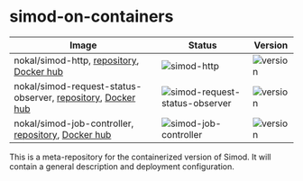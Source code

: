 # simod-on-containers

| Image                                                                                                                                                                                                            | Status                                                                                                                                                | Version                                                                                                   |
|------------------------------------------------------------------------------------------------------------------------------------------------------------------------------------------------------------------|-------------------------------------------------------------------------------------------------------------------------------------------------------|-----------------------------------------------------------------------------------------------------------|
| nokal/simod-http, [repository](https://github.com/AutomatedProcessImprovement/simod-http), [Docker hub](https://hub.docker.com/r/nokal/simod-http/tags)                                                          | ![simod-http](https://github.com/AutomatedProcessImprovement/simod-http/actions/workflows/simod-http-build.yaml/badge.svg)                            | ![version](https://img.shields.io/github/v/tag/AutomatedProcessImprovement/simod-http)                    |
| nokal/simod-request-status-observer, [repository](https://github.com/AutomatedProcessImprovement/simod-request-status-observer), [Docker hub](https://hub.docker.com/r/nokal/simod-request-status-observer/tags) | ![simod-request-status-observer](https://github.com/AutomatedProcessImprovement/simod-request-status-observer/actions/workflows/build.yaml/badge.svg) | ![version](https://img.shields.io/github/v/tag/AutomatedProcessImprovement/simod-request-status-observer) |
| nokal/simod-job-controller, [repository](https://github.com/AutomatedProcessImprovement/simod-job-controller), [Docker hub](https://hub.docker.com/r/nokal/simod-job-controller/tags)                            | ![simod-job-controller](https://github.com/AutomatedProcessImprovement/simod-job-controller/actions/workflows/build.yaml/badge.svg)                   | ![version](https://img.shields.io/github/v/tag/AutomatedProcessImprovement/simod-job-controller)          |


This is a meta-repository for the containerized version of Simod. It will contain a general description and deployment configuration.